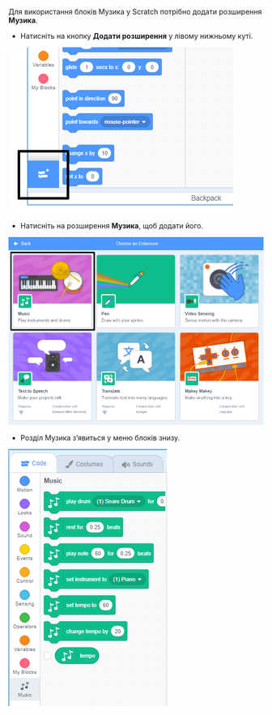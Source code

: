 Для використання блоків Музика у Scratch потрібно додати розширення **Музика**.

+ Натисніть на кнопку **Додати розширення** у лівому нижньому куті.

![додати кнопку розширення виділено](images/add-extension-annotated.png)

+ Натисніть на розширення **Музика**, щоб додати його.

![розширення музика виділено](images/click-music-annotated.png)

+ Розділ Музика з’явиться у меню блоків знизу.

![блоки розширення музика](images/music-extension-blocks.png)